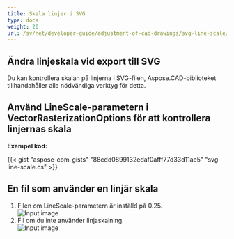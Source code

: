 ```yaml
---
title: Skala linjer i SVG
type: docs
weight: 20
url: /sv/net/developer-guide/adjustment-of-cad-drawings/svg-line-scale/
---
```



## **Ändra linjeskala vid export till SVG**

Du kan kontrollera skalan på linjerna i SVG-filen, Aspose.CAD-biblioteket tillhandahåller alla nödvändiga verktyg för detta.

## **Använd LineScale-parametern i VectorRasterizationOptions för att kontrollera linjernas skala**

**Exempel kod:**

{{< gist "aspose-com-gists" "88cdd0899132edaf0afff77d33d11ae5" "svg-line-scale.cs" >}}


## En fil som använder en linjär skala
1. Filen om LineScale-parametern är inställd på 0.25.<br>
![Input image](/cad/_assets/guide/svg/line_scale_0.25.png)<br>
1. Fil om du inte använder linjaskalning.<br>
![Input image](/cad/_assets/guide/svg/basic_options.png)<br>
